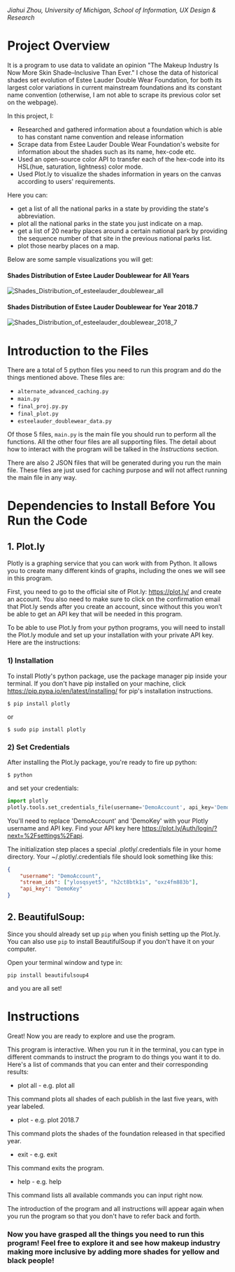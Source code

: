 *Jiahui Zhou, University of Michigan, School of Information, UX Design & Research*

# Project Overview
It is a program to use data to validate an opinion "The Makeup Industry Is Now More Skin Shade–Inclusive Than Ever." I chose 
the data of historical shades set evolution of Estee Lauder Double Wear Foundation, for both its largest color variations in current mainstream foundations and its constant name convention (otherwise, I am not able to scrape its previous color set on the webpage). 

In this project, I:
* Researched and gathered information about a foundation which is able to has constant name convention and release information
* Scrape data from Estee Lauder Double Wear Foundation's website for information about the shades such as its name, hex-code etc.
* Used an open-source color API to transfer each of the hex-code into its HSL(hue, saturation, lightness) color mode.
* Used Plot.ly to visualize the shades information in years on the canvas according to users' requirements.

Here you can:
*  get a list of all the national parks in a state by providing the state's abbreviation.
*  plot all the national parks in the state you just indicate on a map.
*  get a list of 20 nearby places around a certain national park by providing the sequence number of that site in the previous national parks list.
*  plot those nearby places on a map.

Below are some sample visualizations you will get:
#### Shades Distribution of Estee Lauder Doublewear for All Years
![Shades_Distribution_of_esteelauder_doublewear_all](Shades_Distribution_of_esteelauder_doublewear_all.png?raw=true "Shades Distribution of Estee Lauder Doublewear for All Years")
#### Shades Distribution of Estee Lauder Doublewear for Year 2018.7
![Shades_Distribution_of_esteelauder_doublewear_2018_7](Shades_Distribution_of_esteelauder_doublewear_2018_7.png?raw=true "hades Distribution of Estee Lauder Doublewear for Year 2018.7")

# Introduction to the Files
There are a total of 5 python files you need to run this program and do the things mentioned above. These files are:
*  `alternate_advanced_caching.py`
*  `main.py`
*  `final_proj.py.py`
*  `final_plot.py`
*  `esteelauder_doublewear_data.py`

Of those 5 files, `main.py` is the main file you should run to perform all the functions. All the other four files are all supporting files. The detail about how to interact with the program will be talked in the *Instructions* section.

There are also 2 JSON files that will be generated during you run the main file. These files are just used for caching purpose and will not affect running the main file in any way.

# Dependencies to Install Before You Run the Code
## 1. Plot.ly

Plotly is a graphing service that you can work with from Python. It allows you to create many different kinds of graphs, including the ones we will see in this program.

First, you need to go to the official site of Plot.ly: https://plot.ly/ and create an account. You also need to make sure to click on the confirmation email that Plot.ly sends after you create an account, since without this you won’t be able to get an API key that will be needed in this program.

To be able to use Plot.ly from your python programs, you will need to install the Plot.ly module and set up your installation with your private API key. Here are the instructions:

### 1) Installation
To install Plotly's python package, use the package manager pip inside your terminal.
If you don't have pip installed on your machine, click https://pip.pypa.io/en/latest/installing/ for pip's installation instructions.

`$ pip install plotly`

or

`$ sudo pip install plotly`

### 2) Set Credentials
After installing the Plot.ly package, you're ready to fire up python:

`$ python`

and set your credentials:

```python
import plotly
plotly.tools.set_credentials_file(username='DemoAccount', api_key='DemoKey')
```

You'll need to replace 'DemoAccount' and 'DemoKey' with your Plotly username and API key.
Find your API key here https://plot.ly/Auth/login/?next=%2Fsettings%2Fapi.

The initialization step places a special .plotly/.credentials file in your home directory. Your ~/.plotly/.credentials file should look something like this:

```JSON
{
    "username": "DemoAccount",
    "stream_ids": ["ylosqsyet5", "h2ct8btk1s", "oxz4fm883b"],
    "api_key": "DemoKey"
}
```

## 2. BeautifulSoup:

Since you should already set up `pip` when you finish setting up the Plot.ly. You can also use `pip` to install BeautifulSoup if you don't have it on your computer.

Open your terminal window and type in:

`pip install beautifulsoup4`

and you are all set!

# Instructions
Great! Now you are ready to explore and use the program.

This program is interactive. When you run it in the terminal, you can type in different commands to instruct the program to do things you want it to do. Here's a list of commands that you can enter and their corresponding results:

* plot all - e.g. plot all

This command plots all shades of each publish in the last five years, with year labeled.

* plot <Year> - e.g. plot 2018.7

This command plots the shades of the foundation released in that specified year.

* exit - e.g. exit

This command exits the program.

* help - e.g. help

This command lists all available commands you can input right now.

The introduction of the program and all instructions will appear again when you run the program so that you don't have to refer back and forth.


### Now you have grasped all the things you need to run this program! Feel free to explore it and see how makeup industry making more inclusive by adding more shades for yellow and black people!
